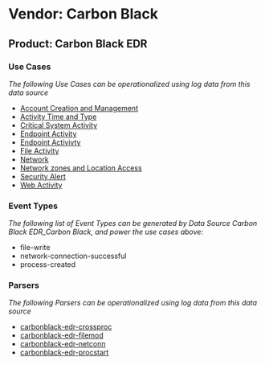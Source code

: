 Vendor: Carbon Black
====================
Product: Carbon Black EDR
-------------------------

### Use Cases

_The following Use Cases can be operationalized using log data from this data source_

* [Account Creation and Management](../UseCases/usecase_account_creation_and_management.md)
* [Activity Time  and Type](../UseCases/usecase_activity_time__and_type.md)
* [Critical System Activity](../UseCases/usecase_critical_system_activity.md)
* [Endpoint Activity](../UseCases/usecase_endpoint_activity.md)
* [Endpoint Activivty](../UseCases/usecase_endpoint_activivty.md)
* [File Activity](../UseCases/usecase_file_activity.md)
* [Network](../UseCases/usecase_network.md)
* [Network zones and Location Access](../UseCases/usecase_network_zones_and_location_access.md)
* [Security Alert](../UseCases/usecase_security_alert.md)
* [Web Activity](../UseCases/usecase_web_activity.md)


### Event Types

_The following list of Event Types can be generated by Data Source Carbon Black EDR_Carbon Black, and power the use cases above:_

- file-write
- network-connection-successful
- process-created


### Parsers

_The following Parsers can be operationalized using log data from this data source_

* [carbonblack-edr-crossproc](../Parsers/parserContent_carbonblack-edr-crossproc.md)
* [carbonblack-edr-filemod](../Parsers/parserContent_carbonblack-edr-filemod.md)
* [carbonblack-edr-netconn](../Parsers/parserContent_carbonblack-edr-netconn.md)
* [carbonblack-edr-procstart](../Parsers/parserContent_carbonblack-edr-procstart.md)
